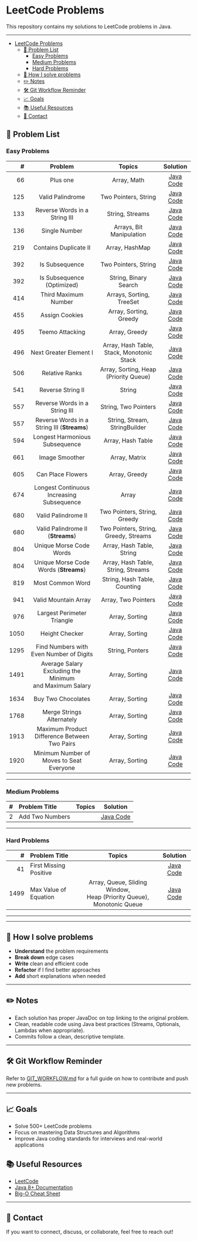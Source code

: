 # LeetCode Problems

This repository contains my solutions to LeetCode problems in Java.

---
<!-- TOC -->
* [LeetCode Problems](#leetcode-problems)
  * [📝 Problem List](#-problem-list)
    * [Easy Problems](#easy-problems)
    * [Medium Problems](#medium-problems)
    * [Hard Problems](#hard-problems)
  * [🚀 How I solve problems](#-how-i-solve-problems)
  * [✏️ Notes](#-notes)
  * [🛠 Git Workflow Reminder](#-git-workflow-reminder)
  * [📈 Goals](#-goals)
  * [📚 Useful Resources](#-useful-resources)
  * [📧 Contact](#-contact)
<!-- TOC -->

## 📝 Problem List

### Easy Problems

|    # |                           Problem                            |                  Topics                   |                                     Solution                                      |
|-----:|:------------------------------------------------------------:|:-----------------------------------------:|:---------------------------------------------------------------------------------:|
|   66 |                           Plus one                           |                Array, Math                |                 [Java Code](src/main/java/easy/done/PlusOne.java)                 |
|  125 |                       Valid Palindrome                       |           Two Pointers, String            |             [Java Code](src/main/java/easy/done/ValidPalindrome.java)             |
|  133 |                Reverse Words in a String III                 |              String, Streams              |             [Java Code](src/main/java/easy/done/ReverseWordsIII.java)             |
|  136 |                        Single Number                         |         Arrays, Bit Manipulation          |              [Java Code](src/main/java/easy/done/SingleNumber.java)               |
|  219 |                    Contains Duplicate II                     |              Array, HashMap               |           [Java Code](src/main/java/easy/done/ContainsDuplicate2.java)            |
|  392 |                        Is Subsequence                        |           Two Pointers, String            |              [Java Code](src/main/java/easy/done/IsSubsequence.java)              |
|  392 |                  Is Subsequence (Optimized)                  |           String, Binary Search           |         [Java Code](src/main/java/easy/done/IsSubsequenceOptimized.java)          |
|  414 |                     Third Maximum Number                     |         Arrays, Sorting, TreeSet          |           [Java Code](src/main/java/easy/done/ThirdMaximumNumber.java)            |
|  455 |                        Assign Cookies                        |          Array, Sorting, Greedy           |              [Java Code](src/main/java/easy/done/AssignCookies.java)              |
|  495 |                       Teemo Attacking                        |               Array, Greedy               |             [Java Code](src/main/java/easy/done/TeemoAttacking.java)              |
|  496 |                    Next Greater Element I                    | Array, Hash Table, Stack, Monotonic Stack |           [Java Code](src/main/java/easy/done/NextGreaterElement1.java)           |
|  506 |                        Relative Ranks                        |   Array, Sorting, Heap (Priority Queue)   |              [Java Code](src/main/java/easy/done/RelativeRanks.java)              |
|  541 |                      Reverse String II                       |                  String                   |             [Java Code](src/main/java/easy/done/ReverseStringII.java)             |
|  557 |                Reverse Words in a String III                 |           String, Two Pointers            |        [Java Code](src/main/java/easy/done/ReverseWordsInAStringIII.java)         |
|  557 |         Reverse Words in a String III (**Streams**)          |       String, Stream, StringBuilder       |     [Java Code](src/main/java/easy/done/ReverseWordsInAStringIIIStream.java)      |
|  594 |                Longest Harmonious Subsequence                |             Array, Hash Table             |     [Java Code](src/main/java/easy/done/LongestHarmoniousSubsequence.java)      |
|  661 |                        Image Smoother                        |               Array, Matrix               |              [Java Code](src/main/java/easy/done/ImageSmoother.java)              |
|  605 |                      Can Place Flowers                       |               Array, Greedy               |             [Java Code](src/main/java/easy/done/CanPlaceFlowers.java)             |
|  674 |          Longest Continuous Increasing Subsequence           |                   Array                   |      [Java Code](src/main/java/easy/done/LongestContinuousSubsequence.java)       |
|  680 |                     Valid Palindrome II                      |       Two Pointers, String, Greedy        |            [Java Code](src/main/java/easy/done/ValidPalindrome2.java)             |
|  680 |              Valid Palindrome II (**Streams**)               |   Two Pointers, String, Greedy, Streams   |         [Java Code](src/main/java/easy/done/ValidPalindrome2Streams.java)         |
|  804 |                   Unique Morse Code Words                    |         Array, Hash Table, String         |          [Java Code](src/main/java/easy/done/UniqueMorseCodeWords.java)           |
|  804 |            Unique Morse Code Words (**Streams**)             |    Array, Hash Table, String, Streams     |       [Java Code](src/main/java/easy/done/UniqueMorseCodeWordsStreams.java)       |
|  819 |                       Most Common Word                       |       String, Hash Table, Counting        |             [Java Code](src/main/java/easy/done/MostCommonWord.java)              |
|  941 |                     Valid Mountain Array                     |            Array, Two Pointers            |           [Java Code](src/main/java/easy/done/ValidMountainArray.java)            |
|  976 |                  Largest Perimeter Triangle                  |              Array, Sorting               |        [Java Code](src/main/java/easy/done/LargestPerimeterTriangle.java)         |
| 1050 |                        Height Checker                        |              Array, Sorting               |              [Java Code](src/main/java/easy/done/HeightChecker.java)              |
| 1295 |           Find Numbers with Even Number of Digits            |              String, Ponters              |         [Java Code](src/main/java/easy/done/MergeStringsAlternately.java)         |
| 1491 | Average Salary Excluding the Minimum <br/>and Maximum Salary |              Array, Sorting               |  [Java Code](src/main/java/easy/done/AverageSalaryExcludingMinimumMaximum.java)   |
| 1634 |                      Buy Two Chocolates                      |              Array, Sorting               |            [Java Code](src/main/java/easy/done/BuyTwoChocolates.java)             |
| 1768 |                  Merge Strings Alternately                   |              Array, Sorting               |            [Java Code](src/main/java/easy/done/BuyTwoChocolates.java)             |
| 1913 |         Maximum Product Difference Between Two Pairs         |              Array, Sorting               | [Java Code](src/main/java/easy/done/MaximumProductDifferenceBetweenTwoPairs.java) |
| 1920 |           Minimum Number of Moves to Seat Everyone           |              Array, Sorting               |     [Java Code](src/main/java/easy/done/MinimumNumberMovesSeatEveryone.java)      |

---

### Medium Problems

| # | Problem Title   | Topics |                       Solution                       |
|--:|:----------------|:------:|:----------------------------------------------------:|
| 2 | Add Two Numbers |        | [Java Code](src/main/java/medium/AddTwoNumbers.java) |

---

### Hard Problems

|    # | Problem Title            |                                  Topics                                   |                    Solution                     |
|-----:|:-------------------------|:-------------------------------------------------------------------------:|:-----------------------------------------------:|
|   41 | First Missing Positive   |                                                                           | [Java Code](src/main/java/hard/FirstMissingPositive.java) |
| 1499 | Max Value of Equation    | Array, Queue, Sliding Window, <br/>Heap (Priority Queue), Monotonic Queue | [Java Code](src/main/java/hard/MaxValueOfEquation.java) |

---

---

## 🚀 How I solve problems

- **Understand** the problem requirements
- **Break down** edge cases
- **Write** clean and efficient code
- **Refactor** if I find better approaches
- **Add** short explanations when needed

---

## ✏️ Notes

- Each solution has proper JavaDoc on top linking to the original problem.
- Clean, readable code using Java best practices (Streams, Optionals, Lambdas when appropriate).
- Commits follow a clean, descriptive template.

---

## 🛠 Git Workflow Reminder

Refer to [GIT_WORKFLOW.md](GIT_WORKFLOW.md) for a full guide on how to contribute and push new problems.

---

## 📈 Goals

- Solve 500+ LeetCode problems
- Focus on mastering Data Structures and Algorithms
- Improve Java coding standards for interviews and real-world applications

## 📚 Useful Resources

- [LeetCode](https://leetcode.com/)
- [Java 8+ Documentation](https://docs.oracle.com/javase/8/docs/api/)
- [Big-O Cheat Sheet](https://www.bigocheatsheet.com/)

---

## 📧 Contact

If you want to connect, discuss, or collaborate, feel free to reach out!